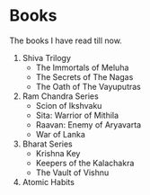# Books
 The books I have read till now.

1. Shiva Trilogy
    - The Immortals of Meluha
    - The Secrets of The Nagas
    - The Oath of The Vayuputras
2. Ram Chandra Series
    - Scion of Ikshvaku
    - Sita: Warrior of Mithila
    - Raavan: Enemy of Aryavarta
    - War of Lanka
3. Bharat Series
    - Krishna Key
    - Keepers of the Kalachakra
    - The Vault of Vishnu
4. Atomic Habits
